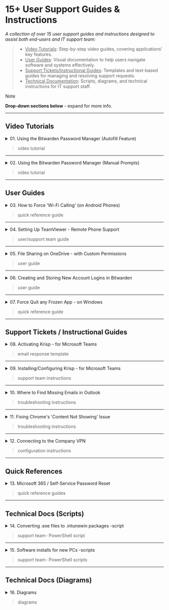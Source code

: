 # 15+ User Support Guides & Instructions

*A collection of over 15 user support guides and instructions designed to assist both end-users and IT support team:*

> - <ins>Video Tutorials</ins>: Step-by-step video guides, covering applications' key features.
> - <ins>User Guides</ins>: Visual documentation to help users navigate software and systems effectively.
> - <ins>Support Tickets/Instructional Guides</ins>: Templates and text-based guides for managing and resolving support requests.
> - <ins>Technical Documentation</ins>: Scripts, diagrams, and technical instructions for IT support staff.

> [!NOTE]
> **Drop-down sections below** - expand for more info.
---

## Video Tutorials

<details><summary>01. Using the Bitwarden Password Manager (Autofill Feature) </summary>

https://github.com/SimCmngs/UserSupportGuides/assets/166608651/2174efd4-6a02-42ba-8e8e-48aa8344f66d

> **Videos:** *No audio due to GitHub's upload size limitations.*

</details>

> video tutorial

---

<details><summary>02. Using the Bitwarden Password Manager (Manual Prompts) </summary>

https://github.com/SimCmngs/UserSupportGuides/assets/166608651/47a662ee-4c21-44cd-8633-b69e6d2ac42e

> **Videos:** *No audio due to GitHub's upload size limitations.*

</details>

> video tutorial

---

## User Guides

<details><summary>03. How to Force 'Wi-Fi Calling' (on Android Phones) </summary>

![Diagram](images/03_Force-Wi-Fi-Calling-onAndroid.png)

</details>

> quick reference guide

---

<details><summary>04. Setting Up TeamViewer - Remote Phone Support </summary>

![Diagram](images/04_Setting-Up-TeamViewer-Phone-Support.png)

</details>

> user/support team guide

---

<details><summary>05. File Sharing on OneDrive - with Custom Permissions </summary>

![Diagram](images/05_FileShare-on-OneDrive-with-Permissions.png)

</details>

> user guide

---

<details><summary>06. Creating and Storing New Account Logins in Bitwarden </summary>

![Diagram](images/06_Creating-New-Logins-in-Bitwarden.png)

</details>

> user guide

---

<details><summary>07. Force Quit any Frozen App - on Windows </summary>

![Diagram](images/07_ForceQuit-any-FrozenApp-onWindows.png)

</details>

> quick reference guide

---

## Support Tickets / Instructional Guides

<details><summary>08. Activating Krisp - for Microsoft Teams </summary>

![Diagram](images/08_ActivatingKrisp-forMSTeams.png)

![Diagram](images/GIF_ActivateKrisp.gif)

</details>

> email response template

---

<details><summary>09. Installing/Configuring Krisp - for Microsoft Teams </summary>

![Diagram](images/09_InstallConfigureKrisp-forMSTeams.png)

</details>

> support team instructions 

---

<details><summary>10. Where to Find Missing Emails in Outlook </summary>

![Diagram](images/10_Find-Missing-Emails-inOutlook.png)

![Diagram](images/GIF_OutlookFindEmails.gif)

</details>

> troubleshooting instructions

---

<details><summary>11. Fixing Chrome's 'Content Not Showing' Issue </summary>

![Diagram](images/11_FixingChrome-ContentNotShowing.png)

![Diagram](images/IMG_JavaScriptBlocked.PNG)

</details>

> troubleshooting instructions 

---

<details><summary>12. Connecting to the Company VPN </summary>

![Diagram](images/12_Connecting-to-the-CompanyVPN.png)

![Diagram](images/GIF_Connect2VPN.gif)

</details>

> configuration instructions

---

## Quick References

<details><summary>13. Microsoft 365 / Self-Service Password Reset </summary>

<ins>Setup Self-Service Password Reset `(Microsoft 365)`</ins>

![Diagram](images/15a_Setup-SSPR-for-M365-account.png)

<ins>Resetting your Microsoft 365 Password - with SSPR Activated</ins>

![Diagram](images/15b_M365-PWReset-with-SSPR-activated.png)

</details>

> quick reference guides

---

## Technical Docs (Scripts)

<details><summary>14. Converting .exe files to .intunewin packages -script </summary>

```powershell
#Convert exe to intunewin | Win32 Content Prep Tool
#Author: Sim Cmngs

# Edit these variables to match your SETUP
$IntuneWinAppUtilFolder = "C:\Intune\3-IntuneWinAppUtil" # REPLACE with Intune Win32 Content Prep Tool location 
$SourceFolder = "C:\Intune\1-Krisp" # REPLACE with app setup file location 
$SetupFile = "Krisp_2.33.5" # REPLACE with name of app setup file
$OutputFolder = "C:\Intune\2-IntuneApps" # REPLACE with folder location to save IntuneWin file

# Change Directory
Set-Location -Path $IntuneWinAppUtilFolder

# Run Intune Win32 Content prep tool with parameters
& "$IntuneWinAppUtilFolder\IntuneWinAppUtil.exe" -c "$SourceFolder" -s "$SourceFolder\$SetupFile.exe" -o "$OutputFolder" -q
```
![Diagram](images/13_GIF_IntuneWinScript.gif)

</details>

> support team- PowerShell script 

---

<details><summary>15. Software installs for new PCs -scripts </summary>

<ins>Setup new windows device `(Winget)`</ins>

```powershell
#Install Winget - Windows Package Manager

# Get latest download url
$progressPreference = 'silentlyContinue'
$latestWingetMsixBundleUri = $(Invoke-RestMethod https://api.github.com/repos/microsoft/winget-cli/releases/latest).assets.browser_download_url | Where-Object {$_.EndsWith(".msixbundle")}
$latestWingetMsixBundle = $latestWingetMsixBundleUri.Split("/")[-1]

# Download Visual C++ Runtime and Winget packages
Write-Information "Downloading winget to artifacts directory..."
Invoke-WebRequest -Uri $latestWingetMsixBundleUri -OutFile "./$latestWingetMsixBundle"
Invoke-WebRequest -Uri https://aka.ms/Microsoft.VCLibs.x64.14.00.Desktop.appx -OutFile Microsoft.VCLibs.x64.14.00.Desktop.appx

# Install Visual C++ Runtime and Winget packages
Add-AppxPackage Microsoft.VCLibs.x64.14.00.Desktop.appx
Add-AppxPackage $latestWingetMsixBundle

```

<ins>Setup new windows device `(App installs)` </ins>

```powershell
#Automate installation of essential applications | Winget
#Author: Sim Cmngs

# Function to install an application using Winget
function Install-App {
    param (
        [string]$appName
    )
    
    Write-Host "Installing $appName..."
    try {
        winget install --id=$appName --silent --accept-package-agreements --accept-source-agreements
        Write-Host "$appName installed successfully."
    } catch {
        Write-Host "Failed to install $appName. Error: $_" -ForegroundColor Red
    }
}

# List of essential apps to install (edit list if needed)
$applications = @(
    # Web Browsers
    "Google.Chrome",
    "Mozilla.Firefox",
    
    # Security and Antivirus
    "Bitdefender.Bitdefender",
    "Bitwarden.Bitwarden",

    # System Monitoring and Maintenance
    "BleachBit.BleachBit",
    "Klocman.BulkCrapUninstaller",
    "CPUID.HWMonitor",

    # Office and Productivity
    "ONLYOFFICE.DesktopEditors",
    "Adobe.Acrobat.Reader.64-bit",

    # Remote Access and Support
    "TeamViewer.TeamViewer",

    # Communication Tools
    "Microsoft.Teams",
    "Zoom.Zoom",
    "Discord.Discord",

    # Media
    "Audacity.Audacity",
    "CodecGuide.K-LiteCodecPack.Full",
    "VideoLAN.VLC",
    "NGWIN.PicPick",

    # Backup Solutions
    "Google.GoogleDrive",
    "Microsoft.OneDrive",

    # Runtimes
    "abbodi1406.vcredist",
    "Microsoft.DotNet.Runtime.8",
    "Microsoft.DotNet.DesktopRuntime.8",

    # File Management and Compression
    "7zip.7zip",
    "RARLab.WinRAR",

    # Utilities
    "AdrienAllard.FileConverter",
    "Microsoft.PowerToys"
)

# Install each application
foreach ($app in $applications) {
    Install-App -appName $app
}

Write-Host "All essential applications have been installed."

```

</details>

> support team- PowerShell scripts

---

## Technical Docs (Diagrams)

<details><summary>16. Diagrams </summary>

<ins>Automating Support Document Processes with `Scribe AI`</ins>

![Diagram](images/IMG_AI-SupportDocs-Diagram.png)

<ins>Deploying a Virtual Microphone Solution for `Microsoft Teams`</ins>

![Diagram](images/IMG_KrispDeploy-Diagram.png)

<ins>Virtual IT Infrastructure Network Diagrams</ins>

![Diagram](images/IMG_Virtual-Infra-Diagram2.png)

![Diagram](images/IMG_v_Infra-Network-Diagram.png)

```yaml
+---------------------------+
|   Virtual Machine (VM)   |
|      Configurations      |
+---------------------------+


+-------------------------------+  
|        Domain Controller     |  
| (Windows Server 2022)        |  

| Hardware:                    | 
| - 2 vCPUs                    |  
| - 4GB RAM                    |  
| - 80GB Disk                  |  

| Software & Services:         |  
| - Active Directory Domain    |  
|   Services                   |  
| - DNS Server                 | 
| - DHCP Server                |  
+-------------------------------+  


+-------------------------------+  +-------------------------------+  +-------------------------------+
|        File/Print Server     |  |           VPN Server         |  |      Endpoint Security      |
| (Windows Server 2022)        |  | (Windows Server 2022)        |  | (Windows Server 2022)       |

| Hardware:                    |  | Hardware:                    |  | Hardware:                   |
| - 2 vCPUs                    |  | - 2 vCPUs                    |  | - 2 vCPUs                   |
| - 4GB RAM                    |  | - 4GB RAM                    |  | - 4GB RAM                   |
| - 100GB Disk (Expandable)    |  | - 80GB Disk                  |  | - 80GB Disk                 |

| Software & Services:         |  | Software & Services:         |  | Software & Services:        |
| - Distributed File System    |  | - IIS Web Server             |  | - Symantec Endpoint         |
| - Backup & Restore           |  | - Remote Access              |  |   Protection                |
| - Print and Document         |  | - Direct Access and VPN      |  |                             |
|   Services                   |  |                              |  |                             |
+-------------------------------+  +-------------------------------+  +-------------------------------+


+-------------------------------+  
|        Helpdesk PC           |  
| (Windows 11)                 |  

| Hardware:                    | 
| - 2 vCPUs                    |  
| - 8GB RAM                    |  
| - 80GB Disk                  |  

| Software & Services:         |  
| - RSAT: Remote Admin Tools   |  
| - TeamViewer                 |  
| - Microsoft Support and      |
|   Recovery Assistant         | 
| - Visual Studio Code         |  
| - Microsoft Office 365       |
+-------------------------------+  


+-------------------------------+  +-------------------------------+
|    PC Client Workstations    |  |   MAC Client Workstation     |
| (Windows 10/11)              |  | (macOS 13)                   |

| Hardware:                    |  | Hardware:                    |
| - 2 vCPUs                    |  | - 2 vCPUs                    |
| - 8GB RAM                    |  | - 8GB RAM                    |
| - 100GB Disk                 |  | - 120GB Disk                 |

| Software & Services:         |  | Software & Services:         |
| - Microsoft Office 365       |  | - Microsoft Office 365 (mac) |
| - Various Multimedia         |  | - Adobe Creative Cloud       |
|   Software                   |  | - Endpoint Protection        |
| - Endpoint Protection        |  |                              |
+-------------------------------+  +-------------------------------+


```

</details>

> diagrams 
